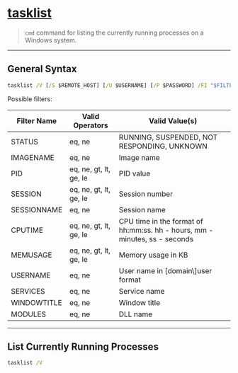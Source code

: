 # [tasklist](https://docs.microsoft.com/en-us/windows-server/administration/windows-commands/tasklist)

> `cmd` command for listing the currently running processes on a Windows system.

---

## General Syntax

```cmd
tasklist /V [/S $REMOTE_HOST] [/U $USERNAME] [/P $PASSWORD] /FI "$FILTER"
```

Possible filters:

| Filter Name | Valid Operators | Valid Value(s) |
| --- | --- | --- |
| STATUS |eq, ne | RUNNING, SUSPENDED, NOT RESPONDING, UNKNOWN |
| IMAGENAME | eq, ne | Image name |
| PID | eq, ne, gt, lt, ge, le | PID value |
| SESSION | eq, ne, gt, lt, ge, le | Session number |
| SESSIONNAME | eq, ne | Session name |
| CPUTIME |eq, ne, gt, lt, ge, le | CPU time in the format of hh:mm:ss. hh - hours, mm - minutes, ss - seconds |
| MEMUSAGE | eq, ne, gt, lt, ge, le | Memory usage in KB
| USERNAME | eq, ne | User name in \[domain\\\]user format |
| SERVICES | eq, ne | Service name |
| WINDOWTITLE | eq, ne | Window title |
| MODULES| eq, ne | DLL name |

---

## List Currently Running Processes

```cmd
tasklist /V
```
